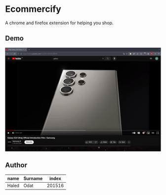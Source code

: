 # Ecommercify

A chrome and firefox extension for helping you shop.

## Demo

![Demo GIF](./docs/demo.gif)

## Author

| name  | Surname | index  |
|-------|---------|--------|
| Haled | Odat    | 201516 |
